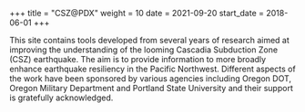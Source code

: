 +++
title = "CSZ@PDX"
weight = 10
date = 2021-09-20
start_date = 2018-06-01
+++

This site contains tools developed from several years of research aimed at improving the understanding of the looming Cascadia Subduction Zone (CSZ) earthquake. The aim is to provide information to more broadly enhance earthquake resiliency in the Pacific Northwest. Different aspects of the work have been sponsored by various agencies including Oregon DOT, Oregon Military Department and Portland State University and their support is gratefully acknowledged.
